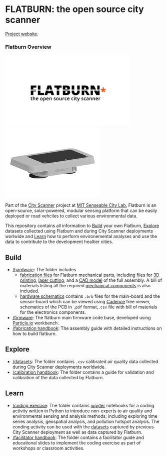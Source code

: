 # FLATBURN: the open source city scanner

[Project website](https://senseable.mit.edu/flatburn).

### Flatburn Overview
<img src="https://github.com/MIT-Senseable-City-Lab/OSCS/blob/main/flatburn-images/cover.jpeg" width="400px"><img src="https://github.com/MIT-Senseable-City-Lab/OSCS/blob/main/flatburn-images/Flatburn-design.png" width="300px">

Part of the [City Scanner](https://senseable.mit.edu/cityscanner/) project at [MIT Senseable City Lab](https://senseable.mit.edu), Flatburn is an open-source, solar-powered, modular sensing platform that can be easily deployed or road vehciles to collect various environmental data. 

This repository contains all information to [Build](Build) your own Flatburn, [Explore](Explore) datasets collected using Flatburn and during City Scanner deployments worlwide and [Learn](Learn) how to perform environemental analyses and use the data to contribute to the development healtier cities.

## Build
 - [/hardware](Build/Hardware): The folder includes 
    - [fabrication files](Build/Hardware%20enclosure) for Flatburn mechanical parts, including files for [3D printing](Build/Hardware/Hardware%20enclosure/To%20Print), [laser cutting](Build/Hardware/Hardware%20enclosure/To%20lasercut), and a [CAD model](Build/Hardware/Hardware%20enclosure/Flatburn_assembly.step) of the full assembly. A bill of materials listing all the required [mechanical components](https://docs.google.com/spreadsheets/d/1oa0ZC6CXszNmvcmob7ju2rJUDLLGSCP4pCBNqtu63Sk/edit?usp=sharing) is also included.
    - [hardware schematics](Build/Hardware/Hardware%20schematics) contains `.brb` files for the main-board and the sensor-board which can be viewed using [Cadence](https://www.cadence.com/en_US/home/tools/pcb-design-and-analysis/allegro-downloads-start.html) free viewer, schematics of the PCB in `.pdf` format,`.csv` file with bill of materials for the electronics components.
 - [/firmware](Build/Firmware): The flatburn main firmware code base, developed using [Particle.io](https://www.particle.io/workbench/) workbench.
 - [/fabrication handbook](Build/Handbook): The assembly guide with detailed instructions on how to build flatburn.


## Explore
- [/datasets](Explore/Datasets): The folder contains `.csv` calibrated air quality data collected during City Scanner deployments worldwide. 
- [/calibration handbook](Explore/Calibration%20Handbook): The folder contains a guide for validation and calibration of the data collected by Flatburn.


## Learn
- [/coding exercise](Learn/Coding%20Exercise): The folder contains [jupyter](https://jupyter.org/) notebooks for a coding activity written in Python to introduce non-experts to air quality and environmental sensing and analysis methods; including exploring time series analysis, geospatial analysis, and pollution hotspot analysis. The conding activity can be used with the [datasets](Explore/Datasets) captured by previous City Scanner deployment as well as data captured by Flatburn.
- [/facilitator handbook](Learn/Facilitator%20Handbook): The folder contains a facilitator guide and educational slides to implement the coding exercise as part of workshops or classroom activities.

